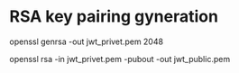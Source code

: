 # RSA key pairing gyneration

openssl genrsa -out jwt_privet.pem 2048

openssl rsa -in jwt_privet.pem -pubout -out jwt_public.pem
